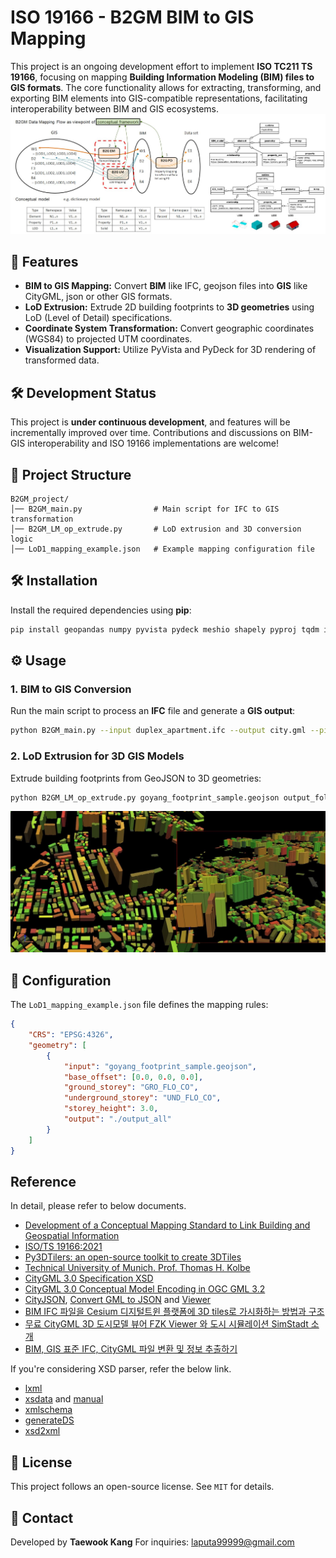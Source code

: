 # ISO 19166 - B2GM BIM to GIS Mapping

This project is an ongoing development effort to implement **ISO TC211 TS 19166**, focusing on mapping **Building Information Modeling (BIM) files to GIS formats**. The core functionality allows for extracting, transforming, and exporting BIM elements into GIS-compatible representations, facilitating interoperability between BIM and GIS ecosystems.</br>
<img src="https://github.com/mac999/ISO19166-B2GM/blob/main/doc/fig1.JPG"></img>

## 🚀 Features
- **BIM to GIS Mapping:** Convert **BIM** like IFC, geojson files into **GIS** like CityGML, json or other GIS formats.
- **LoD Extrusion:** Extrude 2D building footprints to **3D geometries** using LoD (Level of Detail) specifications.
- **Coordinate System Transformation:** Convert geographic coordinates (WGS84) to projected UTM coordinates.
- **Visualization Support:** Utilize PyVista and PyDeck for 3D rendering of transformed data.

## 🛠 Development Status
This project is **under continuous development**, and features will be incrementally improved over time. Contributions and discussions on BIM-GIS interoperability and ISO 19166 implementations are welcome!

## 📂 Project Structure
```
B2GM_project/
│── B2GM_main.py                # Main script for IFC to GIS transformation
│── B2GM_LM_op_extrude.py       # LoD extrusion and 3D conversion logic
│── LoD1_mapping_example.json   # Example mapping configuration file
```

## 🛠 Installation
Install the required dependencies using **pip**:
```bash
pip install geopandas numpy pyvista pydeck meshio shapely pyproj tqdm ifcopenshell
```

## ⚙️ Usage
### 1. **BIM to GIS Conversion**
Run the main script to process an **IFC** file and generate a **GIS output**:
```bash
python B2GM_main.py --input duplex_apartment.ifc --output city.gml --pipeline B2GM_example.json
```

### 2. **LoD Extrusion for 3D GIS Models**
Extrude building footprints from GeoJSON to 3D geometries:
```bash
python B2GM_LM_op_extrude.py goyang_footprint_sample.geojson output_folder LoD1_mapping_example.json
```
<img src="https://github.com/mac999/ISO19166-B2GM/blob/main/doc/fig2.JPG"></img>

## 📌 Configuration
The `LoD1_mapping_example.json` file defines the mapping rules:
```json
{
    "CRS": "EPSG:4326",
    "geometry": [
        {
            "input": "goyang_footprint_sample.geojson",
            "base_offset": [0.0, 0.0, 0.0],
            "ground_storey": "GRO_FLO_CO",
            "underground_storey": "UND_FLO_CO",
            "storey_height": 3.0,
            "output": "./output_all"
        }
    ]
}
```

## Reference
In detail, please refer to below documents. 
- [Development of a Conceptual Mapping Standard to Link Building and Geospatial Information](https://www.mdpi.com/2220-9964/7/5/162)
- [ISO/TS 19166:2021](https://www.iso.org/standard/78899.html)
- [Py3DTilers: an open-source toolkit to create 3DTiles](https://github.com/VCityTeam/py3dtilers)
- [Technical University of Munich. Prof. Thomas H. Kolbe](https://www.asg.ed.tum.de/gis/unser-team/lehrstuhlangehoerige/prof-thomas-h-kolbe/)
- [CityGML 3.0 Specification XSD](https://github.com/opengeospatial/CityGML-3.0/tree/master)
- [CityGML 3.0 Conceptual Model Encoding in OGC GML 3.2](https://github.com/opengeospatial/CityGML3.0-GML-Encoding/tree/main)
- [CityJSON](https://www.cityjson.org/software/), [Convert GML to JSON](https://github.com/citygml4j/citygml-tools/releases) and [Viewer](https://ninja.cityjson.org/)
- [BIM IFC 파일을 Cesium 디지털트윈 플랫폼에 3D tiles로 가시화하는 방법과 구조](https://daddynkidsmakers.blogspot.com/2024/10/bim-ifc-cesium-3d-tile.html)
- [무료 CityGML 3D 도시모델 뷰어 FZK Viewer 와 도시 시뮬레이션 SimStadt 소개](https://daddynkidsmakers.blogspot.com/2024/10/citygml.html)
- [BIM, GIS 표준 IFC, CityGML 파일 변환 및 정보 추출하기](https://daddynkidsmakers.blogspot.com/2021/09/bim-to-gis.html)

If you're considering XSD parser, refer the below link.
- [lxml](https://github.com/lxml/lxml?tab=readme-ov-file)
- [xsdata](https://github.com/tefra/xsdata) and [manual](https://xsdata.readthedocs.io/en/latest/)
- [xmlschema](https://github.com/sissaschool/xmlschema)
- [generateDS](https://github.com/ricksladkey/generateDS)
- [xsd2xml](https://github.com/miaozn/xsd2xml/blob/master/xsd2xml.py)

## 📜 License
This project follows an open-source license. See `MIT` for details.

## 📧 Contact
Developed by **Taewook Kang**
For inquiries: laputa99999@gmail.com

